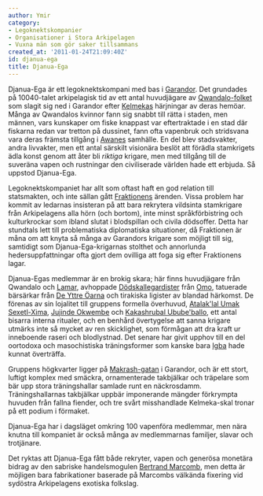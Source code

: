 ```yaml
---
author: Ymir
category:
- Legoknektskompanier
- Organisationer i Stora Arkipelagen
- Vuxna män som gör saker tillsammans
created_at: '2011-01-24T21:09:40Z'
id: djanua-ega
title: Djanua-Ega
---
```

Djanua-Ega är ett legoknektskompani med bas i [Garandor]. Det grundades på 10040-talet arkipelagisk tid av ett antal huvudjägare av [Qwandalo-folket] som slagit sig ned i Garandor efter [Kelmekas] härjningar av deras hemöar. Många av Qwandalos kvinnor fann sig snabbt till rätta i staden, men männen, vars kunskaper om fiske knappast var eftertraktade i en stad där fiskarna redan var tretton på dussinet, fann ofta vapenbruk och stridsvana vara deras främsta tillgång i [Awanes] samhälle. En del blev stadsvakter, andra livvakter, men ett antal särskilt visionära beslöt att förädla stamkrigets ädla konst genom att åter bli *riktiga* krigare, men med tillgång till de suveräna vapen och rustningar den civiliserade världen hade ett erbjuda. Så uppstod Djanua-Ega.

Legoknektskompaniet har allt som oftast haft en god relation till statsmakten, och inte sällan gått [Fraktionens] ärenden. Vissa problem har kommit av ledarnas insisteran på att bara rekrytera vildsinta stamkrigare från Arkipelagens alla hörn (och bortom), inte minst språkförbistring och kulturkrockar som ibland slutat i blodspillan och civila dödsoffer. Detta har stundtals lett till problematiska diplomatiska situationer, då Fraktionen är måna om att knyta så många av Garandors krigare som möjligt till sig, samtidigt som Djanua-Ega-krigarnas stolthet och annorlunda hedersuppfattningar ofta gjort dem ovilliga att foga sig efter Fraktionens lagar.

Djanua-Egas medlemmar är en brokig skara; här finns huvudjägare från Qwandalo och [Lamar], avhoppade [Dödskallegardister] från [Omo], tatuerade bärsärkar från [De Yttre Öarna] och tirakiska ligister av blandad härkomst. De förenas av sin lojalitet till gruppens formella överhuvud, [Atalak'lal Umak Sexetl-Xima], [Jujinde Okwembe] och [Kakashrubal Ubube'ballo], ett antal bisarra interna ritualer, och en benhård övertygelse att sanna krigare utmärks inte så mycket av ren skicklighet, som förmågan att dra kraft ur inneboende raseri och blodlystnad. Det senare har givit upphov till en del oortodoxa och masochistiska träningsformer som kanske bara [Igba] hade kunnat överträffa.

Gruppens högkvarter ligger på [Makrash-gatan] i Garandor, och är ett stort, luftigt komplex med smäckra, ornamenterade takbjälkar och träpelare som bär upp stora träningshallar samlade runt en näckrosdamm. Träningshallarnas takbjälkar uppbär imponerande mängder förkrympta huvuden från fallna fiender, och tre svårt misshandlade Kelmeka-skal tronar på ett podium i förmaket.

Djanua-Ega har i dagsläget omkring 100 vapenföra medlemmar, men nära knutna till kompaniet är också många av medlemmarnas familjer, slavar och trotjänare.

Det ryktas att Djanua-Ega fått både rekryter, vapen och generösa monetära bidrag av den sabriske handelsmogulen [Bertrand Marcomb], men detta är möjligen bara fabrikationer baserade på Marcombs välkända fixering vid sydöstra Arkipelagens exotiska folkslag.

  [Garandor]: Garandor
  [Qwandalo-folket]: Qwandalo
  [Kelmekas]: Kelmeka
  [Awanes]: Awane
  [Fraktionens]: Fraktionen
  [Lamar]: Lamar
  [Dödskallegardister]: Dödskallegardet
  [Omo]: Omo
  [De Yttre Öarna]: De_Yttre_Öarna
  [Atalak'lal Umak Sexetl-Xima]: Atalaklal_Umak_Sexetl-Xima
  [Jujinde Okwembe]: Jujinde_Okwembe
  [Kakashrubal Ubube'ballo]: Kakashrubal_Ububeballo
  [Igba]: Igba_och_Amanju
  [Makrash-gatan]: Makrash-gatan
  [Bertrand Marcomb]: Bertrand_Marcomb